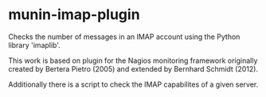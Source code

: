 # munin-imap-plugin
Checks the number of messages in an IMAP account using the Python library 'imaplib'.

This work is based on plugin for the Nagios monitoring framework
originally created by Bertera Pietro (2005) and extended by Bernhard Schmidt (2012).

Additionally there is a script to check the IMAP capabilites of a given server.
